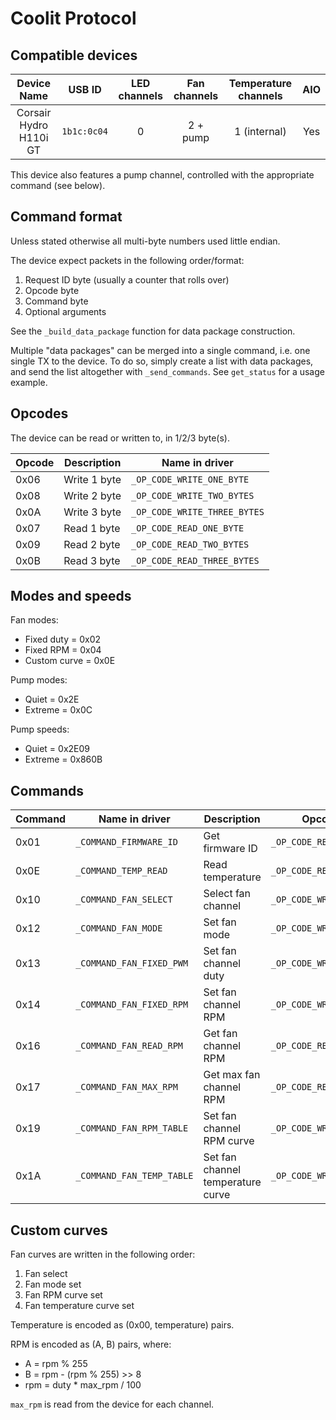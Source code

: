 # Coolit Protocol

## Compatible devices

| Device Name | USB ID | LED channels | Fan channels | Temperature channels | AIO |
|:-----------:|:------:|:------------:|:------------:|:--------------------:|:---:|
| Corsair Hydro H110i GT | `1b1c:0c04` | 0 | 2 + pump | 1 (internal) | Yes |

This device also features a pump channel, controlled with the appropriate command (see below).

## Command format

Unless stated otherwise all multi-byte numbers used little endian.

The device expect packets in the following order/format:

1. Request ID byte (usually a counter that rolls over)
2. Opcode byte
3. Command byte
4. Optional arguments

See the `_build_data_package` function for data package construction.

Multiple "data packages" can be merged into a single command, i.e. one single TX to the device. To do so,
simply create a list with data packages, and send the list altogether with `_send_commands`. See `get_status`
for a usage example.

## Opcodes

The device can be read or written to, in 1/2/3 byte(s).

|Opcode|Description|Name in driver|
|-|-|-|
|0x06|Write 1 byte|`_OP_CODE_WRITE_ONE_BYTE`|
|0x08|Write 2 byte|`_OP_CODE_WRITE_TWO_BYTES`|
|0x0A|Write 3 byte|`_OP_CODE_WRITE_THREE_BYTES`|
|0x07|Read 1 byte|`_OP_CODE_READ_ONE_BYTE`|
|0x09|Read 2 byte|`_OP_CODE_READ_TWO_BYTES`|
|0x0B|Read 3 byte|`_OP_CODE_READ_THREE_BYTES`|

## Modes and speeds

Fan modes:
- Fixed duty = 0x02
- Fixed RPM = 0x04
- Custom curve = 0x0E

Pump modes:
- Quiet = 0x2E
- Extreme = 0x0C

Pump speeds:
- Quiet = 0x2E09
- Extreme = 0x860B

## Commands

|Command|Name in driver|Description|Opcode to use|Arguments|
|-|-|-|-|-|
|0x01|`_COMMAND_FIRMWARE_ID`|Get firmware ID|`_OP_CODE_READ_TWO_BYTES`|n/a|
|0x0E|`_COMMAND_TEMP_READ`|Read temperature|`_OP_CODE_READ_TWO_BYTES`|n/a|
|0x10|`_COMMAND_FAN_SELECT`|Select fan channel|`_OP_CODE_WRITE_ONE_BYTE`|0x0 to 0x2 (fan1/fan2/pump)|
|0x12|`_COMMAND_FAN_MODE`|Set fan mode|`_OP_CODE_WRITE_ONE_BYTE`|See fan/pump modes|
|0x13|`_COMMAND_FAN_FIXED_PWM`|Set fan channel duty|`_OP_CODE_WRITE_ONE_BYTE`|duty as RPM|
|0x14|`_COMMAND_FAN_FIXED_RPM`|Set fan channel RPM|`_OP_CODE_WRITE_TWO_BYTES`|pump speed|
|0x16|`_COMMAND_FAN_READ_RPM`|Get fan channel RPM|`_OP_CODE_READ_TWO_BYTES`|n/a|
|0x17|`_COMMAND_FAN_MAX_RPM`|Get max fan channel RPM|`_OP_CODE_READ_TWO_BYTES`|n/a|
|0x19|`_COMMAND_FAN_RPM_TABLE`|Set fan channel RPM curve|`_OP_CODE_WRITE_THREE_BYTES`|duty encoded as RPM|
|0x1A|`_COMMAND_FAN_TEMP_TABLE`|Set fan channel temperature curve|`_OP_CODE_WRITE_THREE_BYTES`|temperature data|

## Custom curves

Fan curves are written in the following order:

1. Fan select
2. Fan mode set
3. Fan RPM curve set
4. Fan temperature curve set

Temperature is encoded as (0x00, temperature) pairs.

RPM is encoded as (A, B) pairs, where:

- A = rpm % 255
- B = rpm - (rpm % 255) >> 8
- rpm = duty * max_rpm / 100

`max_rpm` is read from the device for each channel.